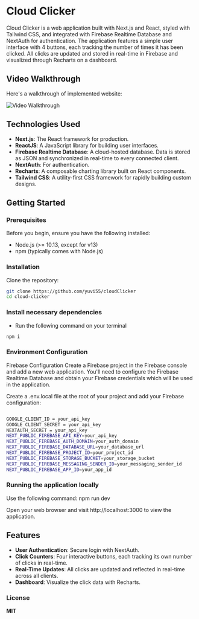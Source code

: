 # Cloud Clicker

Cloud Clicker is a web application built with Next.js and React, styled with Tailwind CSS, and integrated with Firebase Realtime Database and NextAuth for authentication. The application features a simple user interface with 4 buttons, each tracking the number of times it has been clicked. All clicks are updated and stored in real-time in Firebase and visualized through Recharts on a dashboard.

## Video Walkthrough

Here's a walkthrough of implemented website:

<img src='https://github.com/yuvi55/cloudClicker/blob/main/gif/CloudClick.gif' title='Video Walkthrough' width='' alt='Video Walkthrough' />

## Technologies Used

- **Next.js**: The React framework for production.
- **ReactJS**: A JavaScript library for building user interfaces.
- **Firebase Realtime Database**: A cloud-hosted database. Data is stored as JSON and synchronized in real-time to every connected client.
- **NextAuth**: For authentication.
- **Recharts**: A composable charting library built on React components.
- **Tailwind CSS**: A utility-first CSS framework for rapidly building custom designs.

## Getting Started

### Prerequisites

Before you begin, ensure you have the following installed:
- Node.js (>= 10.13, except for v13)
- npm (typically comes with Node.js)

### Installation

Clone the repository:

```bash
git clone https://github.com/yuvi55/cloudClicker
cd cloud-clicker

```
### Install necessary dependencies

- Run the following command on your terminal
```bash
npm i
```


### Environment Configuration

Firebase Configuration
Create a Firebase project in the Firebase console and add a new web application. You'll need to configure the Firebase Realtime Database and obtain your Firebase credentials which will be used in the application.

Create a .env.local file at the root of your project and add your Firebase configuration:

```bash

GOOGLE_CLIENT_ID = your_api_key
GOOGLE_CLIENT_SECRET = your_api_key
NEXTAUTH_SECRET = your_api_key
NEXT_PUBLIC_FIREBASE_API_KEY=your_api_key
NEXT_PUBLIC_FIREBASE_AUTH_DOMAIN=your_auth_domain
NEXT_PUBLIC_FIREBASE_DATABASE_URL=your_database_url
NEXT_PUBLIC_FIREBASE_PROJECT_ID=your_project_id
NEXT_PUBLIC_FIREBASE_STORAGE_BUCKET=your_storage_bucket
NEXT_PUBLIC_FIREBASE_MESSAGING_SENDER_ID=your_messaging_sender_id
NEXT_PUBLIC_FIREBASE_APP_ID=your_app_id

```

### Running the application locally

Use the following command: npm run dev

Open your web browser and visit http://localhost:3000 to view the application.

## Features
- **User Authentication**: Secure login with NextAuth.
- **Click Counters**: Four interactive buttons, each tracking its own number of clicks in real-time.
- **Real-Time Updates**: All clicks are updated and reflected in real-time across all clients.
- **Dashboard**: Visualize the click data with Recharts.

### License
**MIT**
